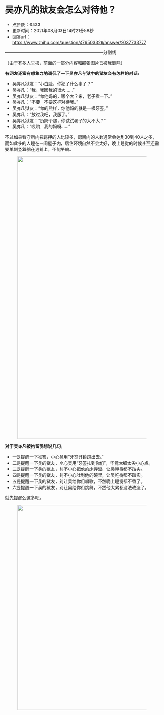 # 吴亦凡的狱友会怎么对待他？
- 点赞数：6433
- 更新时间：2021年08月08日14时21分58秒
- 回答url：https://www.zhihu.com/question/476503326/answer/2037733777
<body>
 <p></p>
 <p data-pid="F1poUQux">———————————————————————分割线</p>
 <p data-pid="v74ivq85">（由于有多人举报，前面的一部分内容和那张图片已被我删除）</p>
 <p data-pid="Litg3mSp"><b>有网友还富有想象力地调侃了一下吴亦凡与狱中的狱友会有怎样的对话:</b></p>
 <ul>
  <li data-pid="c_z10AD7">吴亦凡狱友：“小白脸，你犯了什么事了？”</li>
  <li data-pid="PtSzsA8d">吴亦凡：“我，我因我的很大……”</li>
  <li data-pid="so8cJilJ">吴亦凡狱友：“你他妈的，哪个大？来，老子看一下。”</li>
  <li data-pid="X0ONziNN">吴亦凡：“不要，不要这样对待我。”</li>
  <li data-pid="U8y7-nHQ">吴亦凡狱友：“你的熊样，你他妈的就是一根牙签。”</li>
  <li data-pid="9NzWKNz7">吴亦凡：“放过我吧，我服了。”</li>
  <li data-pid="utX9NO2w">吴亦凡狱友：“奶奶个腿，你试试老子的大不大？”</li>
  <li data-pid="eXFsd3-v">吴亦凡：“哎哟，我的妈呀……”</li>
 </ul>
 <p data-pid="Ew7ZfZkZ">不过如果看守所内被羁押的人比较多，房间内的人数通常会达到30到40人之多，而如此多的人睡在一间屋子内，居住环境自然不会太好，晚上睡觉的时候甚至还需要单侧竖着躺在通铺上，不能平躺。</p>
 <figure data-size="normal">
  <img src="https://picx.zhimg.com/50/v2-91140b0617de71887f866c0d3a09dc36_720w.jpg?source=1940ef5c" data-rawwidth="922" data-rawheight="1056" data-size="normal" data-original-token="v2-91140b0617de71887f866c0d3a09dc36" data-default-watermark-src="https://pic1.zhimg.com/50/v2-c33621ec84e5adb5828e3ff028eae57c_720w.jpg?source=1940ef5c" class="origin_image zh-lightbox-thumb" width="922" data-original="https://pica.zhimg.com/v2-91140b0617de71887f866c0d3a09dc36_r.jpg?source=1940ef5c">
 </figure>
 <p data-pid="sxRLnzH7"><b>对于吴亦凡被拘留我想说几句。</b></p>
 <ul>
  <li data-pid="gTj_JeYK">一是提醒一下狱警，小心吴用“牙签开锁跑出去。”</li>
  <li data-pid="yH4ekgkb">二是提醒一下吴的狱友，小心吴用“牙签扎到你们”，毕竟太细太尖小心点。</li>
  <li data-pid="h2td96GL">三是提醒一下吴的狱友，别不小心把他的床弄湿，让吴睡得都不踏实。</li>
  <li data-pid="6tp01Twa">四是提醒一下吴的狱友，别不小心吐到他的碗里，让吴吃得都不踏实。</li>
  <li data-pid="YDFMnPlV">五是提醒一下吴的狱友，别让吴给你们唱歌，不然晚上睡觉都不香了。</li>
  <li data-pid="6PpKqRAx">六是提醒一下吴的狱友，别让吴给你们跳舞，不然他太累都没法改造了。</li>
 </ul>
 <p data-pid="Pl7mMCDU">就先提醒么这多吧。</p>
 <figure data-size="normal">
  <img src="https://picx.zhimg.com/50/v2-4955e9cd2d488848b6cee3e827f07e43_720w.jpg?source=1940ef5c" data-rawwidth="669" data-rawheight="445" data-size="normal" data-original-token="v2-4955e9cd2d488848b6cee3e827f07e43" data-default-watermark-src="https://pic1.zhimg.com/50/v2-ccd05b03ed40558a9bd25294ba133516_720w.jpg?source=1940ef5c" class="origin_image zh-lightbox-thumb" width="669" data-original="https://pica.zhimg.com/v2-4955e9cd2d488848b6cee3e827f07e43_r.jpg?source=1940ef5c">
 </figure>
 <p></p>
</body>